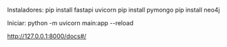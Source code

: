 Instaladores:
    pip install fastapi uvicorn
    pip install pymongo
    pip install neo4j

Iniciar:
    python -m uvicorn main:app --reload

http://127.0.0.1:8000/docs#/